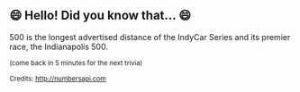 ## 😄 Hello! Did you know that... 😄
500 is the longest advertised distance of the IndyCar Series and its premier race, the Indianapolis 500.

<sup>(come back in 5 minutes for the next trivia)</sup>


<sup>Credits: http://numbersapi.com</sup>
